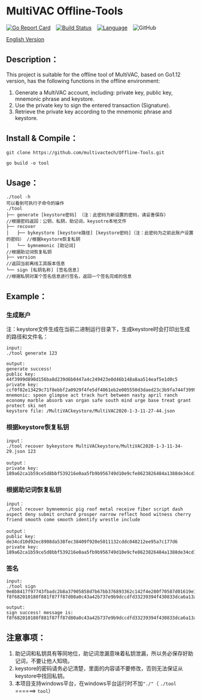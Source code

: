 # MultiVAC Offline-Tools
[![Go Report Card](https://goreportcard.com/badge/github.com/multivactech/Offline-Tools)](https://goreportcard.com/report/github.com/multivactech/Offline-Tools)  &ensp;     [![Build Status](https://travis-ci.org/multivactech/Offline-Tools.svg?branch=master)](https://travis-ci.org/multivactech/Offline-Tools) &ensp; [![Language](https://img.shields.io/badge/Language-Go-blue.svg)](https://golang.org/)  &ensp; ![GitHub](https://img.shields.io/github/license/multivactech/Offline-tools)

[English Version](https://github.com/multivactech/Offline-Tools/blob/master/README-en.md)
## Description：

This project is suitable for the offline tool of MultiVAC, based on Go1.12 version, has the following functions in the offline environment:

1. Generate a MultiVAC account, including: private key, public key, mnemonic phrase and keystore.
2. Use the private key to sign the entered transaction (Signature).
3. Retrieve the private key according to the mnemonic phrase and keystore.

## Install & Compile：

```
git clone https://github.com/multivactech/Offline-Tools.git

go build -o tool

```

## Usage：

```
./tool -h
可以看到可执行子命令的操作
./tool
├── generate [keystore密码] （注：此密码为新设置的密码，请妥善保存）                 //根据密码返回：公钥，私钥，助记词，keysotre本地文件
├── recover
│   ├── bykeystore [keystore路径] [keystore密码]（注：此密码为之前此账户设置的密码） //根据keystore恢复私钥
│   └── bymnemonic [助记词]                                                    //根据助记词恢复私钥
├── version                                                                   //返回当前离线工具版本信息
└── sign [私钥名称] [签名信息]                                                   //根据私钥对某个签名信息进行签名，返回一个签名完成的信息
```

## Example：
### 生成账户
注：keystore文件生成在当前二进制运行目录下，生成keystore时会打印出生成的路径和文件名：
```
input:
./tool generate 123

output:
generate success!
public key: 44f3999d890d156ba8d239d6b0447a4c249423e0d46b148a8aa514eaf5e1d0c5
private key: ccf0f82e13429c71f8ebbf2a0929f4fe5df4061eb2e005550d3daed23c3b9fa744f3999d890d156ba8d239d6b0447a4c249423e0d46b148a8aa514eaf5e1d0c5
mnemonic: spoon glimpse act track hurt between nasty april ranch economy marble absorb van organ safe south mind urge base treat grant protect ski net
keystore file: /MultiVACkeystore/MultiVAC2020-1-3-11-27-44.json
```

### 根据keystore恢复私钥
```
input：
./tool recover bykeystore MultiVACkeystore/MultiVAC2020-1-3-11-34-29.json 123

output：
private key: 189a62ca1b59ce5d8bbf539216e0aa5fb9b956749d10e9cfe8623826484a1388de34cd10d92ec8908da538fec38409f920e5011132cddc048212ee95a7c177d6
```
### 根据助记词恢复私钥
```
input：
./tool recover bymnemonic pig roof metal receive fiber script dash aspect deny submit orchard prosper narrow reflect hood witness cherry friend smooth come smooth identify wrestle include

output：
public key: de34cd10d92ec8908da538fec38409f920e5011132cddc048212ee95a7c177d6
private key: 189a62ca1b59ce5d8bbf539216e0aa5fb9b956749d10e9cfe8623826484a1388de34cd10d92ec8908da538fec38409f920e5011132cddc048212ee95a7c177d6
```

### 签名
```
input:
./tool sign 9e8b8417f97743fbadc2b8a37905858d7b67bb376893362c142f4e280f70587d01619e1a8a4b15d0bbf9d8fc210773219279033b771f36e3d833514b2eb1c8df f8f682010180f881f87ff87d80a0c43a42b737e9b9dccdfd33239394f430833dca6a13a217b6f667c647eff031de80a54d5456314c656e35326b367a424d446b577573614b6a6944395a6b6958636242564872736a068dcc8b52b7d2dcc80cd2e4000000a44d5456514c627a374a48694254737053393632524c4b5638476e645746776a41354b3636a44d5456514c627a374a48694254737053393632524c4b5638476e645746776a41354b3636887472616e73666572b2f1a54d5456313969705346716e315179576b4858396e6369315352563135767833345555336e5202893635c9adc5dea000008080808089746573747261777478.a56924309a5f37ff24d7ddddc2aad6d5537a757652341a6541171fd1365ea5fa.123

output:
sign success! message is: f8f682010180f881f87ff87d80a0c43a42b737e9b9dccdfd33239394f430833dca6a13a217b6f667c647eff031de80a54d5456314c656e35326b367a424d446b577573614b6a6944395a6b6958636242564872736a068dcc8b52b7d2dcc80cd2e4000000a44d5456514c627a374a48694254737053393632524c4b5638476e645746776a41354b3636a44d5456514c627a374a48694254737053393632524c4b5638476e645746776a41354b3636887472616e73666572b2f1a54d5456313969705346716e315179576b4858396e6369315352563135767833345555336e5202893635c9adc5dea000008080808089746573747261777478.c4444cae7213b006b4660b90f54fc749fc33e4e797c01d8d10582b68cae90baa62c7a9cf9b50136a1a765cb0f2611a8328ba444515157a1a729640e5c1239b0f.01619e1a8a4b15d0bbf9d8fc210773219279033b771f36e3d833514b2eb1c8df
```

## 注意事项：

1. 助记词和私钥具有等同地位，助记词泄漏意味着私钥泄漏，所以务必保存好助记词，不要让他人知晓。
2. keystore的密码请务必记清楚，里面的内容请不要修改，否则无法保证从keystore中找回私钥。
3. 本项目支持windows平台，在windows平台运行时不加`"./"`（ `./tool` ======> `tool`）
